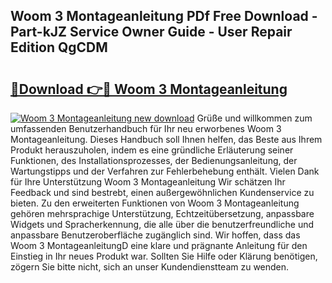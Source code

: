 ## Woom 3 Montageanleitung PDf Free Download - Part-kJZ Service Owner Guide - User Repair Edition QgCDM

# <h2><a href="http://df8i6p.blite.top/?on=Woom+3+Montageanleitung">🔗Download 👉🔴 Woom 3 Montageanleitung</a></h2>

[![Woom 3 Montageanleitung new download](https://i.imgur.com/lujVjoI.png)](http://df8i6p.blite.top/?on=Woom+3+Montageanleitung)
Grüße und willkommen zum umfassenden Benutzerhandbuch für Ihr neu erworbenes Woom 3 Montageanleitung. Dieses Handbuch soll Ihnen helfen, das Beste aus Ihrem Produkt herauszuholen, indem es eine gründliche Erläuterung seiner Funktionen, des Installationsprozesses, der Bedienungsanleitung, der Wartungstipps und der Verfahren zur Fehlerbehebung enthält. Vielen Dank für Ihre Unterstützung Woom 3 Montageanleitung Wir schätzen Ihr Feedback und sind bestrebt, einen außergewöhnlichen Kundenservice zu bieten. Zu den erweiterten Funktionen von Woom 3 Montageanleitung gehören mehrsprachige Unterstützung, Echtzeitübersetzung, anpassbare Widgets und Spracherkennung, die alle über die benutzerfreundliche und anpassbare Benutzeroberfläche zugänglich sind. Wir hoffen, dass das Woom 3 MontageanleitungD eine klare und prägnante Anleitung für den Einstieg in Ihr neues Produkt war. Sollten Sie Hilfe oder Klärung benötigen, zögern Sie bitte nicht, sich an unser Kundendienstteam zu wenden.
